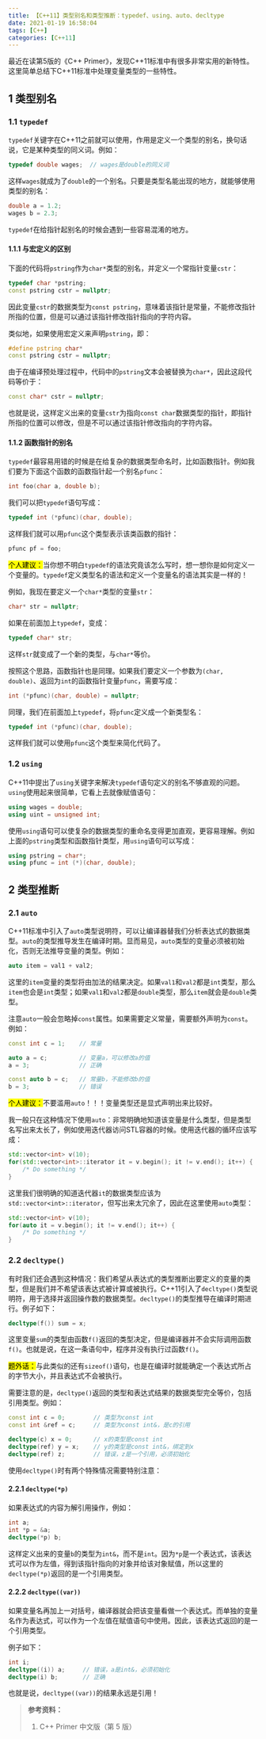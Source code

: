 ```yaml
---
title: 【C++11】类型别名和类型推断：typedef、using、auto、decltype
date: 2021-01-19 16:58:04
tags: [C++]
categories: [C++11]
---
```


最近在读第5版的《C++ Primer》，发现C++11标准中有很多非常实用的新特性。这里简单总结下C++11标准中处理变量类型的一些特性。

## 1 类型别名

### 1.1 `typedef`

`typedef`关键字在C++11之前就可以使用，作用是定义一个类型的别名，换句话说，它是某种类型的同义词。例如：

```cpp
typedef double wages;  // wages是double的同义词
```

这样`wages`就成为了`double`的一个别名。只要是类型名能出现的地方，就能够使用类型的别名：

```cpp
double a = 1.2;
wages b = 2.3;
```

`typedef`在给指针起别名的时候会遇到一些容易混淆的地方。

#### 1.1.1 与宏定义的区别

下面的代码将`pstring`作为`char*`类型的别名，并定义一个常指针变量`cstr`：

```cpp
typedef char *pstring;
const pstring cstr = nullptr;
```

因此变量`cstr`的数据类型为`const pstring`，意味着该指针是常量，不能修改指针所指的位置，但是可以通过该指针修改指针指向的字符内容。

类似地，如果使用宏定义来声明`pstring`，即：

```cpp
#define pstring char*
const pstring cstr = nullptr;
```

由于在编译预处理过程中，代码中的`pstring`文本会被替换为`char*`，因此这段代码等价于：

```cpp
const char* cstr = nullptr;
```

也就是说，这样定义出来的变量`cstr`为指向`const char`数据类型的指针，即指针所指的位置可以修改，但是不可以通过该指针修改指向的字符内容。

#### 1.1.2 函数指针的别名

`typedef`最容易用错的时候是在给复杂的数据类型命名时，比如函数指针。例如我们要为下面这个函数的函数指针起一个别名`pfunc`：

<!--More-->

```cpp
int foo(char a, double b);
```

我们可以把`typedef`语句写成：

```cpp
typedef int (*pfunc)(char, double);
```

这样我们就可以用`pfunc`这个类型表示该类函数的指针：

```cpp
pfunc pf = foo;
```

<mark>个人建议：</mark>当你想不明白`typedef`的语法究竟该怎么写时，想一想你是如何定义一个变量的。`typedef`定义类型名的语法和定义一个变量名的语法其实是一样的！

例如，我现在要定义一个`char*`类型的变量`str`：

```cpp
char* str = nullptr;
```

如果在前面加上`typedef`，变成：

```cpp
typedef char* str;
```

这样`str`就变成了一个新的类型，与`char*`等价。

按照这个思路，函数指针也是同理。如果我们要定义一个参数为`(char, double)`、返回为`int`的函数指针变量`pfunc`，需要写成：

```cpp
int (*pfunc)(char, double) = nullptr;
```

同理，我们在前面加上`typedef`，将`pfunc`定义成一个新类型名：

```cpp
typedef int (*pfunc)(char, double);
```

这样我们就可以使用`pfunc`这个类型来简化代码了。

### 1.2 `using`

C++11中提出了`using`关键字来解决`typedef`语句定义的别名不够直观的问题。`using`使用起来很简单，它看上去就像赋值语句：

```cpp
using wages = double;
using uint = unsigned int;
```

使用`using`语句可以使复杂的数据类型的重命名变得更加直观，更容易理解。例如上面的`pstring`类型和函数指针类型，用`using`语句可以写成：

```cpp
using pstring = char*;
using pfunc = int (*)(char, double);
```

## 2 类型推断

### 2.1 `auto`

C++11标准中引入了`auto`类型说明符，可以让编译器替我们分析表达式的数据类型。`auto`的类型推导发生在编译时期。显而易见，`auto`类型的变量必须被初始化，否则无法推导变量的类型。例如：

```cpp
auto item = val1 + val2;
```

这里的`item`变量的类型将由加法的结果决定。如果`val1`和`val2`都是`int`类型，那么`item`也会是`int`类型；如果`val1`和`val2`都是`double`类型，那么`item`就会是`double`类型。

注意`auto`一般会忽略掉`const`属性。如果需要定义常量，需要额外声明为`const`。例如：

```cpp
const int c = 1;    // 常量

auto a = c;         // 变量a，可以修改a的值
a = 3;              // 正确

const auto b = c;   // 常量b，不能修改b的值
b = 3;              // 错误
```

<mark>个人建议：</mark>不要滥用`auto`！！！变量类型还是显式声明出来比较好。

我一般只在这种情况下使用`auto`：非常明确地知道该变量是什么类型，但是类型名写出来太长了，例如使用迭代器访问STL容器的时候。使用迭代器的循环应该写成：

```cpp
std::vector<int> v(10);
for(std::vector<int>::iterator it = v.begin(); it != v.end(); it++) {
    /* Do something */
}
```

这里我们很明确的知道迭代器`it`的数据类型应该为`std::vector<int>::iterator`，但写出来太冗余了，因此在这里使用`auto`类型：

```cpp
std::vector<int> v(10);
for(auto it = v.begin(); it != v.end(); it++) {
    /* Do something */
}
```

### 2.2 `decltype()`

有时我们还会遇到这种情况：我们希望从表达式的类型推断出要定义的变量的类型，但是我们并不希望该表达式被计算或被执行。C++11引入了`decltype()`类型说明符，用于选择并返回操作数的数据类型。`decltype()`的类型推导在编译时期进行。例子如下：

```cpp
decltype(f()) sum = x;
```

这里变量`sum`的类型由函数`f()`返回的类型决定，但是编译器并不会实际调用函数`f()`。也就是说，在这一条语句中，程序并没有执行过函数`f()`。

<mark>题外话：</mark>与此类似的还有`sizeof()`语句，也是在编译时就能确定一个表达式所占的字节大小，并且表达式不会被执行。

需要注意的是，`decltype()`返回的类型和表达式结果的数据类型完全等价，包括引用类型。例如：

```cpp
const int c = 0;        // 类型为const int
const int &ref = c;     // 类型为const int&，是c的引用

decltype(c) x = 0;      // x的类型是const int
decltype(ref) y = x;    // y的类型是const int&，绑定到x
decltype(ref) z;        // 错误，z是一个引用，必须初始化
```

使用`decltype()`时有两个特殊情况需要特别注意：

#### 2.2.1 `decltype(*p)`

如果表达式的内容为解引用操作，例如：

```cpp
int a;
int *p = &a;
decltype(*p) b;
```

这样定义出来的变量`b`的类型为`int&`，而不是`int`。因为`*p`是一个表达式，该表达式可以作为左值，得到该指针指向的对象并给该对象赋值，所以这里的`decltype(*p)`返回的是一个引用类型。

#### 2.2.2 `decltype((var))`

如果变量名再加上一对括号，编译器就会把该变量看做一个表达式。而单独的变量名作为表达式，可以作为一个左值在赋值语句中使用。因此，该表达式返回的是一个引用类型。

例子如下：

```cpp
int i;
decltype((i)) a;     // 错误，a是int&，必须初始化
decltype(i) b;       // 正确
```

也就是说，`decltype((var))`的结果永远是引用！



> **参考资料：**
>
> 1. C++ Primer 中文版（第 5 版）
